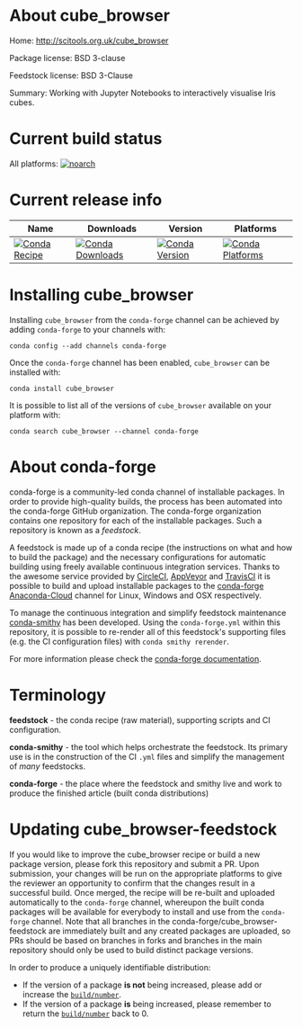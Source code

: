 About cube_browser
==================

Home: http://scitools.org.uk/cube_browser

Package license: BSD 3-clause

Feedstock license: BSD 3-Clause

Summary: Working with Jupyter Notebooks to interactively visualise Iris cubes.



Current build status
====================

All platforms:
[![noarch](https://img.shields.io/circleci/project/github/conda-forge/cube_browser-feedstock/master.svg?label=noarch)](https://circleci.com/gh/conda-forge/cube_browser-feedstock)

Current release info
====================

| Name | Downloads | Version | Platforms |
| --- | --- | --- | --- |
| [![Conda Recipe](https://img.shields.io/badge/recipe-cube_browser-green.svg)](https://anaconda.org/conda-forge/cube_browser) | [![Conda Downloads](https://img.shields.io/conda/dn/conda-forge/cube_browser.svg)](https://anaconda.org/conda-forge/cube_browser) | [![Conda Version](https://img.shields.io/conda/vn/conda-forge/cube_browser.svg)](https://anaconda.org/conda-forge/cube_browser) | [![Conda Platforms](https://img.shields.io/conda/pn/conda-forge/cube_browser.svg)](https://anaconda.org/conda-forge/cube_browser) |

Installing cube_browser
=======================

Installing `cube_browser` from the `conda-forge` channel can be achieved by adding `conda-forge` to your channels with:

```
conda config --add channels conda-forge
```

Once the `conda-forge` channel has been enabled, `cube_browser` can be installed with:

```
conda install cube_browser
```

It is possible to list all of the versions of `cube_browser` available on your platform with:

```
conda search cube_browser --channel conda-forge
```


About conda-forge
=================

conda-forge is a community-led conda channel of installable packages.
In order to provide high-quality builds, the process has been automated into the
conda-forge GitHub organization. The conda-forge organization contains one repository
for each of the installable packages. Such a repository is known as a *feedstock*.

A feedstock is made up of a conda recipe (the instructions on what and how to build
the package) and the necessary configurations for automatic building using freely
available continuous integration services. Thanks to the awesome service provided by
[CircleCI](https://circleci.com/), [AppVeyor](http://www.appveyor.com/)
and [TravisCI](https://travis-ci.org/) it is possible to build and upload installable
packages to the [conda-forge](https://anaconda.org/conda-forge)
[Anaconda-Cloud](http://docs.anaconda.org/) channel for Linux, Windows and OSX respectively.

To manage the continuous integration and simplify feedstock maintenance
[conda-smithy](http://github.com/conda-forge/conda-smithy) has been developed.
Using the ``conda-forge.yml`` within this repository, it is possible to re-render all of
this feedstock's supporting files (e.g. the CI configuration files) with ``conda smithy rerender``.

For more information please check the [conda-forge documentation](https://conda-forge.org/docs/).

Terminology
===========

**feedstock** - the conda recipe (raw material), supporting scripts and CI configuration.

**conda-smithy** - the tool which helps orchestrate the feedstock.
                   Its primary use is in the construction of the CI ``.yml`` files
                   and simplify the management of *many* feedstocks.

**conda-forge** - the place where the feedstock and smithy live and work to
                  produce the finished article (built conda distributions)


Updating cube_browser-feedstock
===============================

If you would like to improve the cube_browser recipe or build a new
package version, please fork this repository and submit a PR. Upon submission,
your changes will be run on the appropriate platforms to give the reviewer an
opportunity to confirm that the changes result in a successful build. Once
merged, the recipe will be re-built and uploaded automatically to the
`conda-forge` channel, whereupon the built conda packages will be available for
everybody to install and use from the `conda-forge` channel.
Note that all branches in the conda-forge/cube_browser-feedstock are
immediately built and any created packages are uploaded, so PRs should be based
on branches in forks and branches in the main repository should only be used to
build distinct package versions.

In order to produce a uniquely identifiable distribution:
 * If the version of a package **is not** being increased, please add or increase
   the [``build/number``](http://conda.pydata.org/docs/building/meta-yaml.html#build-number-and-string).
 * If the version of a package **is** being increased, please remember to return
   the [``build/number``](http://conda.pydata.org/docs/building/meta-yaml.html#build-number-and-string)
   back to 0.